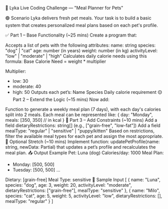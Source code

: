 🐾 Lyka Live Coding Challenge — "Meal Planner for Pets"

🟢 Scenario
Lyka delivers fresh pet meals. Your task is to build a basic system that creates personalized meal plans based on each pet's profile.

✅ Part 1 – Base Functionality (~25 mins)
Create a program that:

Accepts a list of pets with the following attributes:
name: string
species: "dog" | "cat"
age: number (in years)
weight: number (in kg)
activityLevel: "low" | "moderate" | "high"
Calculates daily calorie needs using this formula:
Base Calorie Need = weight * multiplier

Multiplier:
- low: 30
- moderate: 40
- high: 50
Outputs each pet’s:
Name
Species
Daily calorie requirement
🟡 Part 2 – Extend the Logic (~15 mins)
Now add:

Function to generate a weekly meal plan (7 days), with each day's calories split into 2 meals.
Each meal can be represented like:
{
  day: "Monday",
  meals: [350, 350] // in kcal
}
🔵 Part 3 – Add Constraints (~10 mins)
Add a field dietaryRestrictions: string[] (e.g., ["grain-free", "low-fat"])
Add a field mealType: "regular" | "sensitive" | "puppy/kitten"
Based on restrictions, filter the available meal types for each pet and assign the most appropriate.
🔴 Optional Stretch (~10 mins)
Implement function: updatePetProfile(name: string, newData: Partial<Pet>) that updates a pet’s profile and recalculates the meal plan.
📤 Output Example
Pet: Luna (dog)
Calories/day: 1000
Meal Plan:
- Monday: [500, 500]
- Tuesday: [500, 500]
...

Dietary: [grain-free]
Meal Type: sensitive
🧪 Sample Input
[
  {
    name: "Luna",
    species: "dog",
    age: 3,
    weight: 20,
    activityLevel: "moderate",
    dietaryRestrictions: ["grain-free"],
    mealType: "sensitive"
  },
  {
    name: "Milo",
    species: "cat",
    age: 5,
    weight: 5,
    activityLevel: "low",
    dietaryRestrictions: [],
    mealType: "regular"
  }
]
